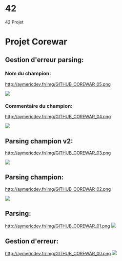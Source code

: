 # 42
42 Projet
# Projet Corewar

## Gestion d'erreur parsing:

### Nom du champion:

http://aymericdev.fr/img/GITHUB_COREWAR_05.png

<img src="http://aymericdev.fr/img/GITHUB_COREWAR_05.png"/>


### Commentaire du champion:

http://aymericdev.fr/img/GITHUB_COREWAR_04.png

<img src="http://aymericdev.fr/img/GITHUB_COREWAR_04.png"/>


## Parsing champion v2:
http://aymericdev.fr/img/GITHUB_COREWAR_03.png

<img src="http://aymericdev.fr/img/GITHUB_COREWAR_03.png"/>


## Parsing champion:

http://aymericdev.fr/img/GITHUB_COREWAR_02.png

<img src="http://aymericdev.fr/img/GITHUB_COREWAR_02.png"/>


## Parsing:

http://aymericdev.fr/img/GITHUB_COREWAR_01.png
<img src="http://aymericdev.fr/img/GITHUB_COREWAR_01.png"/>


## Gestion d'erreur:

http://aymericdev.fr/img/GITHUB_COREWAR_00.png
<img src="http://aymericdev.fr/img/GITHUB_COREWAR_00.png"/>